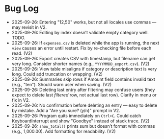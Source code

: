 # Bug Log

- 2025-09-26: Entering "12,50" works, but not all locales use commas — may revisit in V2.
- 2025-09-26: Editing by index doesn’t validate empty category well. TODO.
- 2025-09-26: If `expenses.csv` is deleted while the app is running, the next `view` causes an error until restart. Fix by re-checking file before each read. (V2)
- 2025-09-26: Export creates CSV with timestamp, but filename can get very long. Consider shorter names (e.g., `YYYYMMDD_export.csv`). (V2)
- 2025-09-26: View table misaligns if category or description text is very long. Could add truncation or wrapping. (V2)
- 2025-09-26: Summaries skip rows if Amount field contains invalid text (e.g., "ten"). Should warn user when saving. (V2)
- 2025-09-26: Deleting last entry after filtering may confuse users (they expect to delete last *filtered* row, not actual last row). Clarify in menu or fix in V2.
- 2025-09-26: No confirmation before deleting an entry — easy to delete by mistake. Add a "Are you sure? (y/n)" prompt in V2.
- 2025-09-26: Program quits immediately on `Ctrl+C`. Could catch KeyboardInterrupt and show "Goodbye" instead of stack trace. (V2)
- 2025-09-26: `show_total()` prints sum but doesn’t format with commas (e.g., 1,000.00). Add formatting for readability. (V2)

